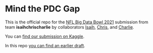# Mind the PDC Gap

This is the official repo for the [NFL Big Data Bowl 2021](https://www.kaggle.com/c/nfl-big-data-bowl-2021) submission from team **isaihchrischarlie** by collaborators [Isaih](https://www.kaggle.com/zayuhtheiv), [Chris](https://www.kaggle.com/christopherhanes), and [Charlie](https://www.kaggle.com/danoff).

You can [find our submission on Kaggle](https://www.kaggle.com/christopherhanes/mind-the-pdc-gap).

In this repo [you can find an earlier draft](https://github.com/danoff/Mind-the-PDC-Gap/blob/main/20210106-mind-the-pdc-gap.ipynb).
